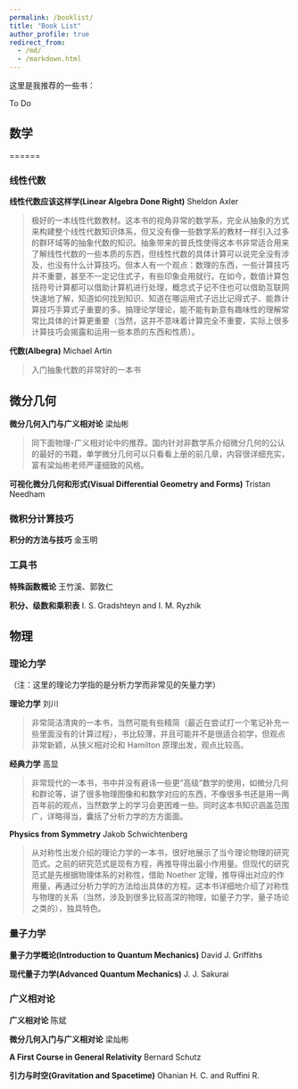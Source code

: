 ```yaml
---
permalink: /booklist/
title: "Book List"
author_profile: true
redirect_from: 
  - /md/
  - /markdown.html
---
```


这里是我推荐的一些书：

To Do

## 数学
======

### 线性代数

**线性代数应该这样学(Linear Algebra Done Right)** Sheldon Axler

> 极好的一本线性代数教材。这本书的视角非常的数学系，完全从抽象的方式来构建整个线性代数知识体系，但又没有像一些数学系的教材一样引入过多的群环域等的抽象代数的知识。抽象带来的普氏性使得这本书非常适合用来了解线性代数的一些本质的东西，但线性代数的具体计算可以说完全没有涉及，也没有什么计算技巧。但本人有一个观点：数理的东西，一些计算技巧并不重要，甚至不一定记住式子，有些印象会用就行。在如今，数值计算包括符号计算都可以借助计算机进行处理，概念式子记不住也可以借助互联网快速地了解，知道如何找到知识、知道在哪运用式子远比记得式子、能靠计算技巧手算式子重要的多。搞理论学理论，能不能有新意有趣味性的理解常常比具体的计算更重要（当然，这并不意味着计算完全不重要，实际上很多计算技巧会揭露和运用一些本质的东西和性质）。

**代数(Albegra)** Michael Artin

> 入门抽象代数的非常好的一本书

## 微分几何

**微分几何入门与广义相对论** 梁灿彬
> 同下面物理-广义相对论中的推荐。国内针对非数学系介绍微分几何的公认的最好的书籍，单学微分几何可以只看看上册的前几章，内容很详细充实，富有梁灿彬老师严谨细致的风格。

**可视化微分几何和形式(Visual Differential Geometry and Forms)** Tristan Needham 

### 微积分计算技巧

**积分的方法与技巧** 金玉明

### 工具书

**特殊函数概论** 王竹溪、郭敦仁

**积分、级数和乘积表** I. S. Gradshteyn and I. M. Ryzhik

## 物理

### 理论力学

（注：这里的理论力学指的是分析力学而非常见的矢量力学）

**理论力学** 刘川

> 非常简洁清爽的一本书，当然可能有些精简（最近在尝试打一个笔记补充一些里面没有的计算过程），书比较薄，并且可能并不是很适合初学，但观点非常新颖，从狭义相对论和 Hamilton 原理出发，观点比较高。

**经典力学** 高显

> 非常现代的一本书，书中并没有避讳一些更“高级”数学的使用，如微分几何和群论等，讲了很多物理图像和和数学对应的东西，不像很多书还是用一两百年前的观点，当然数学上的学习会更困难一些。同时这本书知识涵盖范围广，详略得当，囊括了分析力学的方方面面。

**Physics from Symmetry** Jakob Schwichtenberg

> 从对称性出发介绍的理论力学的一本书，很好地展示了当今理论物理的研究范式。之前的研究范式是现有方程，再推导得出最小作用量。但现代的研究范式是先根据物理体系的对称性，借助 Noether 定理，推导得出对应的作用量，再通过分析力学的方法给出具体的方程。这本书详细地介绍了对称性与物理的关系（当然，涉及到很多比较高深的物理，如量子力学，量子场论之类的），独具特色。

### 量子力学

**量子力学概论(Introduction to Quantum Mechanics)** David J. Griffiths

**现代量子力学(Advanced Quantum Mechanics)** J. J. Sakurai 

### 广义相对论

**广义相对论** 陈斌

**微分几何入门与广义相对论** 梁灿彬

**A First Course in General Relativity** Bernard Schutz

**引力与时空(Gravitation and Spacetime)** Ohanian H. C. and Ruffini R.


